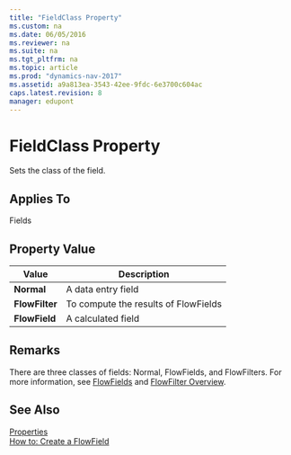 ```yaml
---
title: "FieldClass Property"
ms.custom: na
ms.date: 06/05/2016
ms.reviewer: na
ms.suite: na
ms.tgt_pltfrm: na
ms.topic: article
ms.prod: "dynamics-nav-2017"
ms.assetid: a9a813ea-3543-42ee-9fdc-6e3700c604ac
caps.latest.revision: 8
manager: edupont
---
```

# FieldClass Property
Sets the class of the field.  
  
## Applies To  
 Fields  
  
## Property Value  
  
|**Value**|**Description**|  
|---------------|---------------------|  
|**Normal**|A data entry field|  
|**FlowFilter**|To compute the results of FlowFields|  
|**FlowField**|A calculated field|  
  
## Remarks  
 There are three classes of fields: Normal, FlowFields, and FlowFilters. For more information, see [FlowFields](FlowFields.md) and [FlowFilter Overview](FlowFilter-Overview.md).  
  
## See Also  
 [Properties](Properties.md)   
 [How to: Create a FlowField](How-to--Create-a-FlowField.md)
